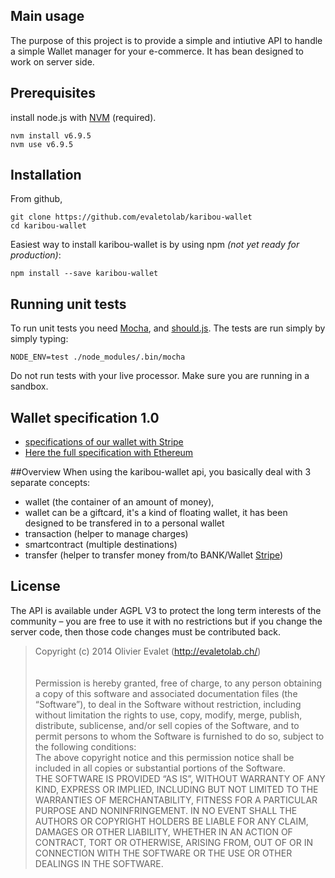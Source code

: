## Main usage
The purpose of this project is to provide a simple and intiutive API to handle a simple Wallet manager for your e-commerce. It has bean designed to work on server side.

## Prerequisites
install node.js with [NVM](https://github.com/creationix/nvm) (required). 

    nvm install v6.9.5
    nvm use v6.9.5

## Installation
From github,    

    git clone https://github.com/evaletolab/karibou-wallet
    cd karibou-wallet

Easiest way to install karibou-wallet is by using npm *(not yet ready for production)*:

    npm install --save karibou-wallet


## Running unit tests

To run unit tests you need [Mocha](https://github.com/visionmedia/mocha),
and [should.js](https://github.com/visionmedia/should.js). The tests are run simply by simply typing:

    NODE_ENV=test ./node_modules/.bin/mocha

Do not run tests with your live processor. Make sure you are running in a
sandbox.

## Wallet specification 1.0
* [specifications of our wallet with Stripe](../../wiki/Wallet-1.0-Specifications-(Stripe-backend))
* [Here the full specification with Ethereum](../../wiki/Wallet-2.0-specifications)



##Overview
When using the karibou-wallet api, you basically deal with 3 separate concepts: 
- wallet (the container of an amount of money),
 - wallet can be a giftcard, it's a kind of floating wallet, it has been designed to be transfered in to a personal wallet
- transaction (helper to manage charges)
- smartcontract (multiple destinations)
- transfer (helper to transfer money from/to BANK/Wallet [Stripe](https://stripe.com/docs/connect/special-case-transfers))



## License
The API is available under AGPL V3 to protect the long term interests of the community – you are free to use it with no restrictions but if you change the server code, then those code changes must be contributed back.

> Copyright (c) 2014 Olivier Evalet (http://evaletolab.ch/)<br/>
> <br/><br/>
> Permission is hereby granted, free of charge, to any person obtaining a copy
> of this software and associated documentation files (the “Software”), to deal
> in the Software without restriction, including without limitation the rights
> to use, copy, modify, merge, publish, distribute, sublicense, and/or sell
> copies of the Software, and to permit persons to whom the Software is
> furnished to do so, subject to the following conditions:
> <br/>
> The above copyright notice and this permission notice shall be included in
> all copies or substantial portions of the Software.
> <br/>
> THE SOFTWARE IS PROVIDED “AS IS”, WITHOUT WARRANTY OF ANY KIND, EXPRESS OR
> IMPLIED, INCLUDING BUT NOT LIMITED TO THE WARRANTIES OF MERCHANTABILITY,
> FITNESS FOR A PARTICULAR PURPOSE AND NONINFRINGEMENT. IN NO EVENT SHALL THE
> AUTHORS OR COPYRIGHT HOLDERS BE LIABLE FOR ANY CLAIM, DAMAGES OR OTHER
> LIABILITY, WHETHER IN AN ACTION OF CONTRACT, TORT OR OTHERWISE, ARISING FROM,
> OUT OF OR IN CONNECTION WITH THE SOFTWARE OR THE USE OR OTHER DEALINGS IN
> THE SOFTWARE.
